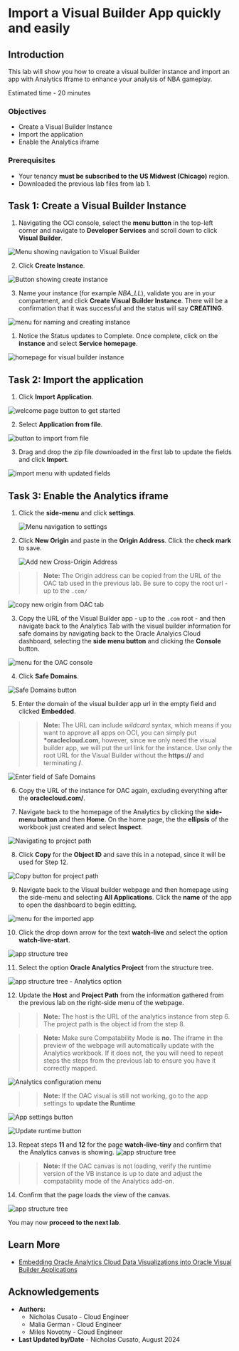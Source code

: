 # Import a Visual Builder App quickly and easily

## Introduction

This lab will show you how to create a visual builder instance and import an app with Analytics Iframe to enhance your analysis of NBA gameplay.

Estimated time - 20 minutes

### Objectives

* Create a Visual Builder Instance
* Import the application
* Enable the Analytics iframe


### Prerequisites

* Your tenancy **must be subscribed to the US Midwest (Chicago)** region.
* Downloaded the previous lab files from lab 1.

## Task 1: Create a Visual Builder Instance

1. Navigating the OCI console, select the **menu button** in the top-left corner and navigate to **Developer Services** and scroll down to click **Visual Builder**. 

  ![Menu showing navigation to Visual Builder](images/navigate-vb.png)

2. Click **Create Instance**.

  ![Button showing create instance](images/create-instance.png)
   
3. Name your instance (for example *NBA_LL*), validate you are in your compartment, and click **Create Visual Builder Instance**. There will be a confirmation that it was successful and the status will say **CREATING**.

  ![menu for naming and creating instance](images/name-instance.png)

1. Notice the Status updates to Complete. Once complete, click on the **instance** and select **Service homepage**. 

  ![homepage for visual builder instance](images/open-instance.png)

## Task 2: Import the application

1. Click **Import Application**. 

  ![welcome page button to get started](images/import-app.png)

2. Select **Application from file**.

  ![button to import from file](images/app-from-file.png)

3. Drag and drop the zip file downloaded in the first lab to update the fields and click **Import**.

  ![import menu with updated fields](images/drag-and-drop.png)

## Task 3: Enable the Analytics iframe

1. Click the **side-menu** and click **settings**.

    ![Menu navigation to settings](images/vb-settings.png)

2. Click **New Origin** and paste in the **Origin Address**. Click the **check mark** to save.

    ![Add new Cross-Origin Address](images/cross-origins.png)

>>**Note:** The Origin address can be copied from the URL of the OAC tab used in the previous lab. Be sure to copy the root url - up to the `.com/`

  ![copy new origin from OAC tab](images/new-origin.png)

3. Copy the URL of the Visual Builder app - up to the `.com` root - and then navigate back to the Analytics Tab with the visual builder information for safe domains by navigating back to the Oracle Analyics Cloud dashboard,  selecting the **side menu button** and clicking the **Console** button.

  ![menu for the OAC console](images/oac-console.png)

4. Click **Safe Domains**.

  ![Safe Domains button](images/safe-domains.png)

5. Enter the domain of the visual builder app url in the empty field and clicked **Embedded**. 

>>**Note:** The URL can include *wildcard* syntax, which means if you want to approve all apps on OCI, you can simply put **\*oraclecloud.com**, however, since we only need the visual builder app, we will put the url link for the instance. Use only the root URL for the Visual Builder without the **https://** and terminating **/**.

  ![Enter field of Safe Domains](images/embedding.png) 


6. Copy the URL of the instance for OAC again, excluding everything after the **oraclecloud.com/**.

7. Navigate back to the homepage of the Analytics by clicking the **side-menu button** and then **Home**. On the home page, the the **ellipsis** of the workbook just created and select **Inspect**.

  ![Navigating to project path](images/project-path.png) 

8. Click **Copy** for the **Object ID** and save this in a notepad, since it will be used for Step 12. 

  ![Copy button for project path](images/object-id.png) 

9.  Navigate back to the Visual builder webpage and then homepage using the side-menu and selecting **All Applications**. Click the **name** of the app to open the dashboard to begin editting.

  ![menu for the imported app](images/open-app.png)

10. Click the drop down arrow for the text **watch-live** and select the option **watch-live-start**.

  ![app structure tree](images/watch-live-start.png)

11. Select the option **Oracle Analytics Project** from the structure tree.

  ![app structure tree - Analytics option](images/structure-tree-analytics.png)

12. Update the **Host** and **Project Path** from the information gathered from the previous lab on the right-side menu of the webpage. 

>>**Note:** The host is the URL of the analytics instance from step 6. The project path is the object id from the step 8.

>>**Note:** Make sure Compatability Mode is **no**. The iframe in the preview of the webpage will automatically update with the Analytics workbook. If it does not, the you will need to repeat steps the steps from the previous lab to ensure you have it correctly mapped.

  ![Analytics configuration menu](images/update-analytics.png)
  
>>**Note:** If the OAC visual is still not working, go to the app settings to **update the Runtime**

  ![App settings button](images/settings.png)

  ![Update runtime button](images/update-runtime.png)

13. Repeat steps **11** and **12** for the page **watch-live-tiny** and confirm that the Analytics canvas is showing. 
  ![app structure tree](images/watch-live-tiny.png)

>>**Note:** If the OAC canvas is not loading, verify the runtime version of the VB instance is up to date and adjust the compatability mode of the Analytics add-on.

14.   Confirm that the page loads the view of the canvas.

  ![app structure tree](images/full-dashboard.png)

You may now **proceed to the next lab**.

## Learn More

* [Embedding Oracle Analytics Cloud Data Visualizations into Oracle Visual Builder Applications](https://blogs.oracle.com/analytics/post/embedding-oracle-analytics-cloud-data-visualizations-into-oracle-visual-builder-applications)

## Acknowledgements

* **Authors:**
	* Nicholas Cusato - Cloud Engineer
	* Malia German - Cloud Engineer
	* Miles Novotny - Cloud Engineer
* **Last Updated by/Date** - Nicholas Cusato, August 2024